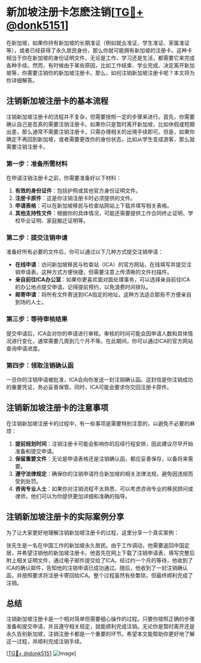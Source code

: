 # 新加坡注册卡怎麽注销[[TG💪+ @donk5151](https://t.me/s/donk5151)]

在新加坡，如果你持有新加坡的长期准证（例如就业准证、学生准证、家属准证等），或者已经获得了永久居民身份，那么你就可能拥有新加坡的注册卡。这种卡相当于你在新加坡的身份证明文件，无论是工作、学习还是生活，都需要它来完成各种手续。然而，有时候由于某些原因，比如工作结束、学业完成、决定离开新加坡等，你需要注销你的新加坡注册卡。那么，如何注销新加坡注册卡呢？本文将为你详细解答。

## 注销新加坡注册卡的基本流程

注销新加坡注册卡的流程并不复杂，但需要按照一定的步骤来进行。首先，你需要确认自己是否真的需要注销注册卡。如果你只是暂时离开新加坡，比如休假或短期出差，那么通常不需要注销注册卡，只需办理相关的出境手续即可。但是，如果你确定不再回到新加坡，或者需要更改你的身份状态，比如从学生变成游客，那么就需要注销注册卡。

### 第一步：准备所需材料

在申请注销注册卡之前，你需要准备好以下材料：

1. **有效的身份证件**：包括护照或其他官方身份证明文件。
2. **注册卡原件**：这是你注销注册卡时必须提供的文件。
3. **申请表格**：可以在新加坡移民与检查站网站上下载并填写相关表格。
4. **其他支持性文件**：根据你的具体情况，可能还需要提供工作合同终止证明、学校毕业证明、家庭搬迁证明等。

### 第二步：提交注销申请

准备好所有必要的文件后，你可以通过以下几种方式提交注销申请：

- **在线申请**：访问新加坡移民与检查站（ICA）的官方网站，在线填写并提交注销申请表。这种方式方便快捷，但需要注意上传清晰的文件扫描件。
- **亲自前往ICA办公室**：如果你更喜欢面对面处理事务，可以选择亲自前往ICA的办公地点提交申请。记得提前预约，以免浪费时间排队。
- **邮寄申请**：将所有文件寄送到ICA指定的地址。这种方法适合那些不方便亲自到场的人士。

### 第三步：等待审核结果

提交申请后，ICA会对你的申请进行审核。审核的时间可能会因申请人数和具体情况进行变化，通常需要几周到几个月不等。在此期间，你可以通过ICA的官方网站查询申请进度。

### 第四步：领取注销确认函

一旦你的注销申请被批准，ICA会向你发送一封注销确认函。这封信是你注销成功的重要凭证，务必妥善保管。同时，ICA可能会要求你交回注册卡原件。

## 注销新加坡注册卡的注意事项

在注销新加坡注册卡的过程中，有一些事项是需要特别注意的，以避免不必要的麻烦：

1. **提前规划时间**：注销注册卡可能会影响你的后续行程安排，因此建议尽早开始准备和提交申请。
2. **保留重要文件**：无论是申请表格还是注销确认函，都应妥善保存，以备将来需要。
3. **遵守法律规定**：确保你的注销申请符合新加坡的相关法律法规，避免因违规而受到处罚。
4. **咨询专业人士**：如果你对注销流程不太熟悉，可以考虑咨询专业的移民顾问或律师，他们可以为你提供更加详细和准确的指导。

## 注销新加坡注册卡的实际案例分享

为了让大家更好地理解注销新加坡注册卡的过程，这里分享一个真实案例：

张先生是一名在中国工作的新加坡永久居民。由于工作调动，他需要返回中国定居，并希望注销他的新加坡注册卡。他首先在网上下载了注销申请表，填写完整后附上相关证明文件，通过电子邮件提交给了ICA。经过约一个月的等待，他收到了ICA的确认邮件，告知他的注销申请已成功通过。随后，他收到了一封注销确认函，并按照要求将注册卡寄回给ICA。整个过程虽然有些繁琐，但最终顺利完成了注销。

## 总结

注销新加坡注册卡是一个相对简单但需要细心操作的过程。只要你按照正确的步骤准备和提交申请，并且遵守相关规定，就能顺利完成注销。无论你是暂时离开还是永久告别新加坡，注销注册卡都是一个重要的环节。希望本文能帮助你更好地了解这一过程，并顺利完成注销手续。

[[TG💪+ @donk5151](https://t.me/s/donk5151) ![Image](https://i.postimg.cc/rwNCRYN7/Snipaste-2025-04-30-17-27-05.png)]